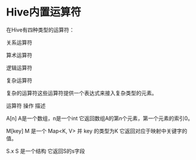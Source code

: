 # Hive内置运算符

在Hive有四种类型的运算符：

关系运算符

算术运算符

逻辑运算符

复杂运算符

复杂的运算符这些运算符提供一个表达式来接入复杂类型的元素。



运算符	操作	描述

A\[n\]	A是一个数组，n是一个int	它返回数组A的第n个元素，第一个元素的索引0。

M\[key\]	M 是一个 Map&lt;K, V&gt; 并 key 的类型为K	它返回对应于映射中关键字的值。

S.x	S 是一个结构	它返回S的s字段

